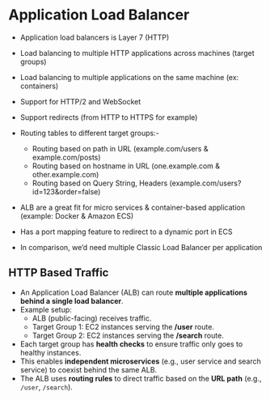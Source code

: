 # Application Load Balancer

- Application load balancers is Layer 7 (HTTP)
- Load balancing to multiple HTTP applications across machines
(target groups)
- Load balancing to multiple applications on the same machine
(ex: containers)
- Support for HTTP/2 and WebSocket
- Support redirects (from HTTP to HTTPS for example)

- Routing tables to different target groups:-
    - Routing based on path in URL (example.com/users & example.com/posts)
    - Routing based on hostname in URL (one.example.com & other.example.com)
    - Routing based on Query String, Headers
(example.com/users?id=123&order=false)
- ALB are a great fit for micro services & container-based application
(example: Docker & Amazon ECS)
- Has a port mapping feature to redirect to a dynamic port in ECS
- In comparison, we’d need multiple Classic Load Balancer per application


## HTTP Based Traffic

- An Application Load Balancer (ALB) can route **multiple applications behind a single load balancer**.
- Example setup:
  - ALB (public-facing) receives traffic.
  - Target Group 1: EC2 instances serving the **/user** route.
  - Target Group 2: EC2 instances serving the **/search** route.
- Each target group has **health checks** to ensure traffic only goes to healthy instances.
- This enables **independent microservices** (e.g., user service and search service) to coexist behind the same ALB.
- The ALB uses **routing rules** to direct traffic based on the **URL path** (e.g., `/user`, `/search`).

